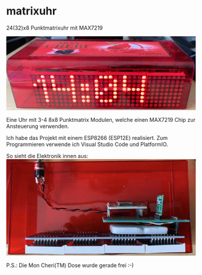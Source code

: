 # matrixuhr
24(32)x8 Punktmatrixuhr mit MAX7219

![Foto der Uhr](bilder/IMG_0046.jpeg)

Eine Uhr mit 3-4 8x8 Punktmatrix Modulen, welche einen MAX7219 Chip zur Ansteuerung verwenden.

Ich habe das Projekt mit einem ESP8266 (ESP12E) realisiert. Zum Programmieren verwende ich Visual Studio Code und PlatformIO.

So sieht die Elektronik innen aus:
![Foto der Elektronik](bilder/IMG_0048.jpeg)

P.S.: Die Mon Cheri(TM) Dose wurde gerade frei :-)
